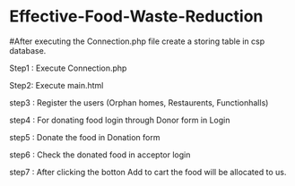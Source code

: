 # Effective-Food-Waste-Reduction

#After executing the Connection.php file create a storing table in csp database.

Step1 : Execute Connection.php

Step2: Execute main.html

step3 : Register the users (Orphan homes, Restaurents, Functionhalls)

step4 : For donating food login through Donor form in Login

step5 : Donate the food in Donation form

step6 : Check the donated food in acceptor login

step7 : After clicking the botton Add to cart the food will be allocated to us.
